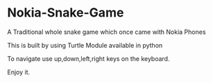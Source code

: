 # Nokia-Snake-Game
A Traditional whole snake game which once came with Nokia Phones

This is built by using Turtle Module available in python

To navigate use up,down,left,right keys on the keyboard.

Enjoy it.
